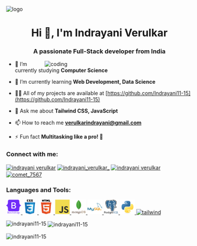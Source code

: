 ![logo](https://github.com/Indrayani11-15/Indrayani11-15/blob/main/Github%20Banner.png)
<h1 align="center">Hi 👋, I'm Indrayani Verulkar</h1>
<h3 align="center">A passionate Full-Stack developer from India</h3>

<img align = "right" alt = "coding" width = "400" src = "https://user-images.githubusercontent.com/55389276/140866485-8fb1c876-9a8f-4d6a-98dc-08c4981eaf70.gif">

- 🔭 I’m currently studying **Computer Science**

- 🌱 I’m currently learning **Web Development, Data Science**

- 👨‍💻 All of my projects are available at [https://github.com/Indrayani11-15](https://github.com/Indrayani11-15)

- 💬 Ask me about **Tailwind CSS, JavaScript**

- 📫 How to reach me **verulkarindrayani@gmail.com**

- ⚡ Fun fact **Multitasking like a pro! 🚀**

<h3 align="left">Connect with me:</h3>
<p align="left">
<a href="https://linkedin.com/in/indrayani verulkar" target="blank"><img align="center" src="https://raw.githubusercontent.com/rahuldkjain/github-profile-readme-generator/master/src/images/icons/Social/linked-in-alt.svg" alt="indrayani verulkar" height="30" width="40" /></a>
<a href="https://instagram.com/indrayani_verulkar_" target="blank"><img align="center" src="https://raw.githubusercontent.com/rahuldkjain/github-profile-readme-generator/master/src/images/icons/Social/instagram.svg" alt="indrayani_verulkar_" height="30" width="40" /></a>
<a href="https://www.leetcode.com/indrayani verulkar" target="blank"><img align="center" src="https://raw.githubusercontent.com/rahuldkjain/github-profile-readme-generator/master/src/images/icons/Social/leet-code.svg" alt="indrayani verulkar" height="30" width="40" /></a>
<a href="https://discord.gg/comet_7567" target="blank"><img align="center" src="https://raw.githubusercontent.com/rahuldkjain/github-profile-readme-generator/master/src/images/icons/Social/discord.svg" alt="comet_7567" height="30" width="40" /></a>
</p>

<h3 align="left">Languages and Tools:</h3>
<p align="left"> <a href="https://getbootstrap.com" target="_blank" rel="noreferrer"> <img src="https://raw.githubusercontent.com/devicons/devicon/master/icons/bootstrap/bootstrap-plain-wordmark.svg" alt="bootstrap" width="40" height="40"/> </a> <a href="https://www.w3schools.com/css/" target="_blank" rel="noreferrer"> <img src="https://raw.githubusercontent.com/devicons/devicon/master/icons/css3/css3-original-wordmark.svg" alt="css3" width="40" height="40"/> </a> <a href="https://www.w3.org/html/" target="_blank" rel="noreferrer"> <img src="https://raw.githubusercontent.com/devicons/devicon/master/icons/html5/html5-original-wordmark.svg" alt="html5" width="40" height="40"/> </a> <a href="https://developer.mozilla.org/en-US/docs/Web/JavaScript" target="_blank" rel="noreferrer"> <img src="https://raw.githubusercontent.com/devicons/devicon/master/icons/javascript/javascript-original.svg" alt="javascript" width="40" height="40"/> </a> <a href="https://www.mongodb.com/" target="_blank" rel="noreferrer"> <img src="https://raw.githubusercontent.com/devicons/devicon/master/icons/mongodb/mongodb-original-wordmark.svg" alt="mongodb" width="40" height="40"/> </a> <a href="https://www.mysql.com/" target="_blank" rel="noreferrer"> <img src="https://raw.githubusercontent.com/devicons/devicon/master/icons/mysql/mysql-original-wordmark.svg" alt="mysql" width="40" height="40"/> </a> <a href="https://www.postgresql.org" target="_blank" rel="noreferrer"> <img src="https://raw.githubusercontent.com/devicons/devicon/master/icons/postgresql/postgresql-original-wordmark.svg" alt="postgresql" width="40" height="40"/> </a> <a href="https://www.python.org" target="_blank" rel="noreferrer"> <img src="https://raw.githubusercontent.com/devicons/devicon/master/icons/python/python-original.svg" alt="python" width="40" height="40"/> </a> <a href="https://tailwindcss.com/" target="_blank" rel="noreferrer"> <img src="https://www.vectorlogo.zone/logos/tailwindcss/tailwindcss-icon.svg" alt="tailwind" width="40" height="40"/> </a> </p>

<p><img align="left" src="https://github-readme-stats.vercel.app/api/top-langs?username=indrayani11-15&show_icons=true&locale=en&layout=compact" alt="indrayani11-15" /></p>

<p>&nbsp;<img align="center" src="https://github-readme-stats.vercel.app/api?username=indrayani11-15&show_icons=true&locale=en" alt="indrayani11-15" /></p>

<p><img align="center" src="https://github-readme-streak-stats.herokuapp.com/?user=indrayani11-15&" alt="indrayani11-15" /></p>

<!--
**Indrayani11-15/Indrayani11-15** is a ✨ _special_ ✨ repository because its `README.md` (this file) appears on your GitHub profile.

Here are some ideas to get you started:

- 🔭 I’m currently working on ...
- 🌱 I’m currently learning ...
- 👯 I’m looking to collaborate on ...
- 🤔 I’m looking for help with ...
- 💬 Ask me about ...
- 📫 How to reach me: ...
- 😄 Pronouns: ...
- ⚡ Fun fact: ...
-->

